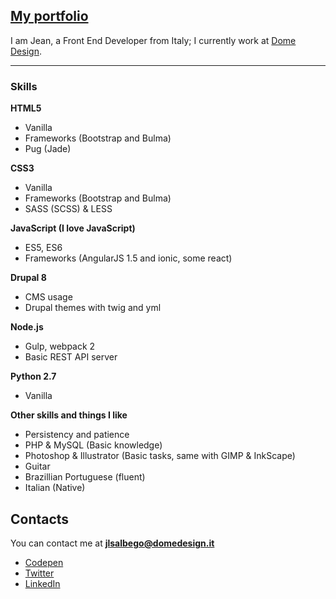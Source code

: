 ## [My portfolio](http://jlouiss.github.io/)
I am Jean, a Front End Developer from Italy; I currently work at [Dome Design](http://domedesign.it).

---

### Skills
**HTML5**
  - Vanilla
  - Frameworks (Bootstrap and Bulma)
  - Pug (Jade)

**CSS3**
  - Vanilla
  - Frameworks (Bootstrap and Bulma)
  - SASS (SCSS) & LESS

**JavaScript (I love JavaScript)**
  - ES5, ES6
  - Frameworks (AngularJS 1.5 and ionic, some react)

**Drupal 8**
  - CMS usage
  - Drupal themes with twig and yml

**Node.js**
  - Gulp, webpack 2
  - Basic REST API server

**Python 2.7**
  - Vanilla

**Other skills and things I like**
  - Persistency and patience
  - PHP & MySQL (Basic knowledge)
  - Photoshop & Illustrator (Basic tasks, same with GIMP & InkScape)
  - Guitar
  - Brazillian Portuguese (fluent)
  - Italian (Native)

## Contacts
You can contact me at **[jlsalbego@domedesign.it](mailto:jlsalbego@domedesign.it)**
 - [Codepen](http://codepen.io/JLouisS/)
 - [Twitter](https://twitter.com/jlslbg)
 - [LinkedIn](https://www.linkedin.com/in/jeanlouissalbego)
